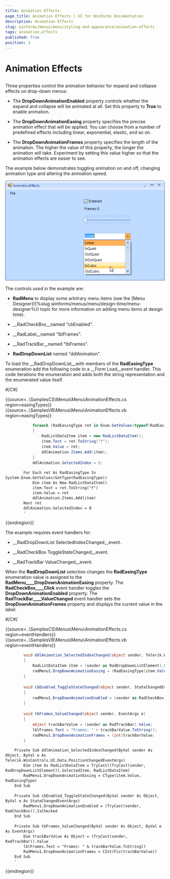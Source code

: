 ```yaml
---
title: Animation Effects
page_title: Animation Effects | UI for WinForms Documentation
description: Animation Effects
slug: winforms/menus/menu/styling-and-appearance/animation-effects
tags: animation,effects
published: True
position: 3
---
```


# Animation Effects



## 

Three properties control the animation behavior for expand and collapse effects on drop-down menus:

* The __DropDownAnimationEnabled__ property controls whether the expand and collapse will be animated at all. Set this property to __True__ to enable animation. 


* The __DropDownAnimationEasing__ property specifies the precise animation effect that will be applied. You can choose from a number of predefined effects including linear, exponential, elastic, and so on. 


* The __DropDownAnimationFrames__ property specifies the length of the animation. The higher the value of this property, the longer the animation will take. Experiment by setting this value higher so that the animation effects are easier to see.

The example below demonstrates toggling animation on and off, changing animation type and altering the animation speed. 

![menus-menu-styling-and-appearance-animation-effects 001](images/menus-menu-styling-and-appearance-animation-effects001.png)

The controls used in the example are:

* __RadMenu__ to display some arbitrary menu items (see the [Menu Designer]({%slug winforms/menus/menu/design-time/menu-designer%}) topic for more information on adding menu items at design time).

* __RadCheckBox__named "cbEnabled".

* __RadLabel__named "lblFrames".

* __RadTrackBar__named "tbFrames".

* __RadDropDownList__ named "ddlAnimation".  

To load the __RadDropDownList__with members of the __RadEasingType__ enumeration add the following code to a __Form Load__event handler. This code iterations the enumeration and adds both the string representation and the enumerated value itself. 

#_[C#]_

	



{{source=..\SamplesCS\Menus\Menu\AnimationEffects.cs region=easingTypes}} 
{{source=..\SamplesVB\Menus\Menu\AnimationEffects.vb region=easingTypes}} 

````C#
            foreach (RadEasingType ret in Enum.GetValues(typeof(RadEasingType)))
            {
                RadListDataItem item = new RadListDataItem();
                item.Text = ret.ToString("f");
                item.Value = ret;
                ddlAnimation.Items.Add(item);
            }
            ddlAnimation.SelectedIndex = 0;
````
````VB.NET
        For Each ret As RadEasingType In System.Enum.GetValues(GetType(RadEasingType))
            Dim item As New RadListDataItem()
            item.Text = ret.ToString("f")
            item.Value = ret
            ddlAnimation.Items.Add(item)
        Next ret
        ddlAnimation.SelectedIndex = 0
        '
````

{{endregion}} 




The example requires event handlers for: 

* __RadDropDownList SelectedIndexChanged__event.

* __RadCheckBox ToggleStateChanged__event.

* __RadTrackBar ValueChanged__event.

When the __RadDropDownList__ selection changes the __RadEasingType__ enumeration value is assigned to the __RadMenu____DropDownAnimationEasing__ property. The __RadCheckBox____Click__ event handler toggles the __DropDownAnimationEnabled__ property. The __RadTrackBar____ValueChanged__ event handler sets the __DropDownAnimationFrames__ property and displays the current value in the label. 

#_[C#]_

	



{{source=..\SamplesCS\Menus\Menu\AnimationEffects.cs region=eventHandlers}} 
{{source=..\SamplesVB\Menus\Menu\AnimationEffects.vb region=eventHandlers}} 

````C#
        void ddlAnimation_SelectedIndexChanged(object sender, Telerik.WinControls.UI.Data.PositionChangedEventArgs e)
        {
            RadListDataItem item = (sender as RadDropDownListElement).SelectedItem as RadListDataItem;
            radMenu1.DropDownAnimationEasing = (RadEasingType)item.Value;
        }

        void cbEnabled_ToggleStateChanged(object sender, StateChangedEventArgs args)
        {
            radMenu1.DropDownAnimationEnabled = (sender as RadCheckBox).IsChecked;
        }

        void tbFrames_ValueChanged(object sender, EventArgs e)
        {
            object trackBarValue = (sender as RadTrackBar).Value;
            lblFrames.Text = "Frames: " + trackBarValue.ToString();
            radMenu1.DropDownAnimationFrames = (int)trackBarValue;
        }
````
````VB.NET
    Private Sub ddlAnimation_SelectedIndexChanged(ByVal sender As Object, ByVal e As Telerik.WinControls.UI.Data.PositionChangedEventArgs)
        Dim item As RadListDataItem = TryCast((TryCast(sender, RadDropDownListElement)).SelectedItem, RadListDataItem)
        RadMenu1.DropDownAnimationEasing = CType(item.Value, RadEasingType)
    End Sub

    Private Sub cbEnabled_ToggleStateChanged(ByVal sender As Object, ByVal e As StateChangedEventArgs)
        RadMenu1.DropDownAnimationEnabled = (TryCast(sender, RadCheckBox)).IsChecked
    End Sub

    Private Sub tbFrames_ValueChanged(ByVal sender As Object, ByVal e As EventArgs)
        Dim trackBarValue As Object = (TryCast(sender, RadTrackBar)).Value
        lblFrames.Text = "Frames: " & trackBarValue.ToString()
        RadMenu1.DropDownAnimationFrames = CInt(Fix(trackBarValue))
    End Sub
    '
````

{{endregion}} 



